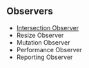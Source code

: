 ## Observers
* [Intersection Observer](https://github.com/ridvandmrc/Self-Learning/tree/main/web-API/observers/intersection_observer)
* Resize Observer
* Mutation Observer
* Performance Observer
* Reporting Observer

